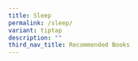 ```yaml
---
title: Sleep
permalink: /sleep/
variant: tiptap
description: ""
third_nav_title: Recommended Books
---
```

<p></p>